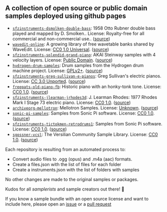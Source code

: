 

## A collection of open source or public domain samples deployed using github pages

- [`sfzinstruments-dsmolken-double-bass`](https://github.com/smpldsnds/sfzinstruments-dsmolken-double-bass): 1958 Otto Rubner double bass played and mapped by D. Smolken.. License: Royalty-free for all commercial and non-commercial use.. ([source](https://github.com/sfzinstruments/dsmolken.double-bass))
- [`wavedit-online`](https://github.com/smpldsnds/wavedit-online): A growing library of free wavetable banks shared by WaveEdit. License: [CC0 1.0 Universal](https://creativecommons.org/publicdomain/zero/1.0/). ([source](https://waveeditonline.com/))
- [`sfzinstruments-splendid-grand-piano`](https://github.com/smpldsnds/sfzinstruments-splendid-grand-piano): AKAI Steinway samples with 4 velocity layers. License: [Public Domain](https://creativecommons.org/share-your-work/public-domain/). ([source](https://github.com/sfzinstruments/SplendidGrandPiano))
- [`hydrogen-drum-samples`](https://github.com/smpldsnds/hydrogen-drum-samples): Drum samples from the Hydrogen drum machine project. License: [GPLv2+](https://github.com/hydrogen-music/hydrogen/blob/master/COPYING). ([source](https://github.com/hydrogen-music/hydrogen))
- [`sfzinstruments-greg-sullivan-e-pianos`](https://github.com/smpldsnds/sfzinstruments-greg-sullivan-e-pianos): Greg Sullivan's electric pianos. License: [CC 3.0 Unported](http://creativecommons.org/licenses/by/3.0/). ([source](https://github.com/sfzinstruments/GregSullivan.E-Pianos))
- [`freepats-old-piano-fb`](https://github.com/smpldsnds/freepats-old-piano-fb): Historic piano with an honky-tonk tone. License: [CC0 1.0](http://creativecommons.org/publicdomain/zero/1.0/). ([source](https://freepats.zenvoid.org/Piano/honky-tonk-piano.html))
- [`sfzinstruments-jlearman-jrhodes3d`](https://github.com/smpldsnds/sfzinstruments-jlearman-jrhodes3d): J. Learman Rhodes: 1977 Rhodes Mark I Stage 73 electric piano. License: [CC0 1.0](http://creativecommons.org/publicdomain/zero/1.0/). ([source](https://github.com/sfzinstruments/jlearman.jRhodes3d))
- [`archiveorg-mellotron`](https://github.com/smpldsnds/archiveorg-mellotron): Mellotron Samples. License: [Unknown](https://archive.org/details/mellotron-archive-cd-rom-nki-wav.-7z). ([source](https://archive.org/details/mellotron-archive-cd-rom-nki-wav.-7z))
- [`sonic-pi-samples`](https://github.com/smpldsnds/sonic-pi-samples): Samples from Sonic Pi software. License: [CC0 1.0](http://creativecommons.org/publicdomain/zero/1.0/). ([source](https://github.com/sonic-pi-net/sonic-pi))
- [`sfzinstruments-tictokmen-retrodrums1`](https://github.com/smpldsnds/sfzinstruments-tictokmen-retrodrums1): Samples from Sonic Pi software. License: [CC0 1.0](http://creativecommons.org/publicdomain/zero/1.0/). ([source](https://github.com/sonic-pi-net/sonic-pi))
- [`sgossner-vcsl`](https://github.com/smpldsnds/sgossner-vcsl): The Versilian Community Sample Library. License: [CC0 1.0](http://creativecommons.org/publicdomain/zero/1.0/). ([source](https://github.com/sgossner/VCSL))


Each repository is resulting from an automated process to:

- Convert audio files to .ogg (opus) and .m4a (aac) formats.
- Create a files.json with the list of files for each folder
- Create a instruments.json with the list of folders with samples

No other changes are made to the original samples or packages.

Kudos for all _samplerists_ and sample creators out there! 🙌

If you know a sample bundle with an open source license and want to include here, please open an [issue](https://github.com/smpldsnds/.github/issues) or a [pull request](https://github.com/smpldsnds/.github/pulls)
